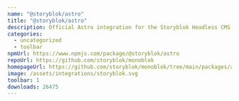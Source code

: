 ```yaml
---
name: "@storyblok/astro"
title: "@storyblok/astro"
description: Official Astro integration for the Storyblok Headless CMS
categories:
  - uncategorized
  - toolbar
npmUrl: https://www.npmjs.com/package/@storyblok/astro
repoUrl: https://github.com/storyblok/monoblok
homepageUrl: https://github.com/storyblok/monoblok/tree/main/packages/astro#readme
image: /assets/integrations/storyblok.svg
toolbar: 1
downloads: 26475
---
```


